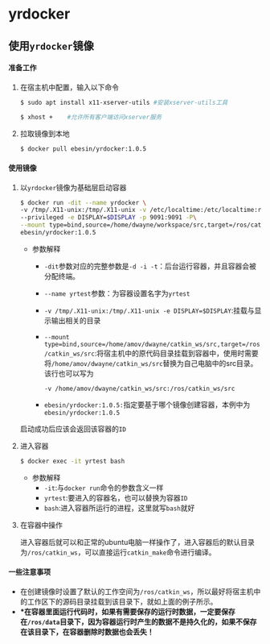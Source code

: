# yrdocker

## 使用`yrdocker`镜像

#### 准备工作

1. 在宿主机中配置，输入以下命令

   ```bash
   $ sudo apt install x11-xserver-utils	#安装xserver-utils工具
   
   $ xhost +	#允许所有客户端访问xserver服务
   ```

2. 拉取镜像到本地

   ```bash
   $ docker pull ebesin/yrdocker:1.0.5
   ```

#### 使用镜像

1. 以`yrdocker`镜像为基础层启动容器

   ```bash
   $ docker run -dit --name yrdocker \
   -v /tmp/.X11-unix:/tmp/.X11-unix -v /etc/localtime:/etc/localtime:ro \
   --privileged -e DISPLAY=$DISPLAY -p 9091:9091 -P\
   --mount type=bind,source=/home/dwayne/workspace/src,target=/ros/catkin_ws/src \
   ebesin/yrdocker:1.0.5
   ```

   - 参数解释

     - `-dit`参数对应的完整参数是`-d -i -t`：后台运行容器，并且容器会被分配终端。

     - `--name yrtest`参数：为容器设置名字为`yrtest`

     - `-v /tmp/.X11-unix:/tmp/.X11-unix -e DISPLAY=$DISPLAY`:挂载与显示输出相关的目录

     - `--mount type=bind,source=/home/amov/dwayne/catkin_ws/src,target=/ros/catkin_ws/src`:将宿主机中的原代码目录挂载到容器中，使用时需要将`/home/amov/dwayne/catkin_ws/src`替换为自己电脑中的src目录。该行也可以写为

       `-v /home/amov/dwayne/catkin_ws/src:/ros/catkin_ws/src`

     - `ebesin/yrdocker:1.0.5:`指定要基于哪个镜像创建容器，本例中为`ebesin/yrdocker:1.0.5`

   启动成功后应该会返回该容器的`ID`

2. 进入容器

   ```bash
   $ docker exec -it yrtest bash
   ```

   - 参数解释
     - `-it`:与`docker run`命令的参数含义一样
     - `yrtest`:要进入的容器名，也可以替换为容器`ID`
     - `bash`:进入容器所运行的进程，这里就写`bash`就好

3. 在容器中操作

   进入容器后就可以和正常的ubuntu电脑一样操作了，进入容器后的默认目录为`/ros/catkin_ws`，可以直接运行`catkin_make`命令进行编译。

#### 一些注意事项

- 在创建镜像时设置了默认的工作空间为`/ros/catkin_ws`，所以最好将宿主机中的工作区下的源码目录挂载到该目录下，就如上面的例子所示。
- **\*在容器里面运行代码时，如果有需要保存的运行时数据，一定要保存在`/ros/data`目录下，因为容器运行时产生的数据不是持久化的，如果不保存在该目录下，在容器删除时数据也会丢失！**
